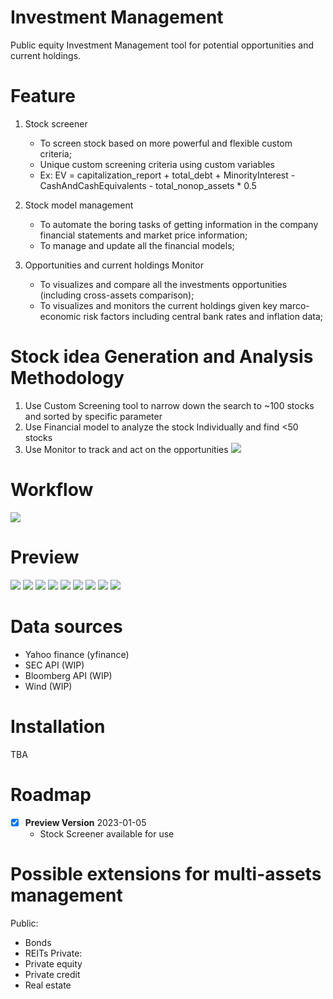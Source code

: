 Investment Management
=========================
Public equity Investment Management tool for potential opportunities and current holdings.

Feature
=========================
1. Stock screener
   - To screen stock based on more powerful and flexible custom criteria;
   - Unique custom screening criteria using custom variables
   - Ex: EV = capitalization_report + total_debt + MinorityInterest - CashAndCashEquivalents - total_nonop_assets * 0.5

2. Stock model management
   - To automate the boring tasks of getting information in the company financial statements and market price information;
   - To manage and update all the financial models;

3. Opportunities and current holdings Monitor
   - To visualizes and compare all the investments opportunities (including cross-assets comparison);
   - To visualizes and monitors the current holdings given key marco-economic risk factors including central bank rates and inflation data;

Stock idea Generation and Analysis Methodology
=========================
1. Use Custom Screening tool to narrow down the search to ~100 stocks and sorted by specific parameter
2. Use Financial model to analyze the stock Individually and find <50 stocks
3. Use Monitor to track and act on the opportunities
![](https://github.com/JerryChenz/InvestmentManagementOpen/blob/main/screenshoots/idea_funnel_1.PNG)

Workflow
=========================
![](https://github.com/JerryChenz/InvestmentManagementOpen/blob/main/screenshoots/Investment_Analysis_Workflow.jpg)

Preview
=========================
![](https://github.com/JerryChenz/InvestmentManagementOpen/blob/main/screenshoots/Invest_Proc_Tool_Summary_1.png)
![](https://github.com/JerryChenz/InvestmentManagementOpen/blob/main/screenshoots/Invest_Proc_Tool_Summary_2.png)
![](https://github.com/JerryChenz/InvestmentManagementOpen/blob/main/screenshoots/Invest_Proc_Tool_Summary_3.png)
![](https://github.com/JerryChenz/InvestmentManagementOpen/blob/main/screenshoots/Invest_Proc_Tool_Summary_4.png)
![](https://github.com/JerryChenz/InvestmentManagementOpen/blob/main/screenshoots/Invest_Proc_Tool_Summary_5.png)
![](https://github.com/JerryChenz/InvestmentManagementOpen/blob/main/screenshoots/Invest_Proc_Tool_Summary_6.png)
![](https://github.com/JerryChenz/InvestmentManagementOpen/blob/main/screenshoots/Invest_Proc_Tool_Summary_7.png)
![](https://github.com/JerryChenz/InvestmentManagementOpen/blob/main/screenshoots/Invest_Proc_Tool_Summary_8.png)
![](https://github.com/JerryChenz/InvestmentManagementOpen/blob/main/screenshoots/Invest_Proc_Tool_Summary_9.png)

Data sources
=========================
- Yahoo finance (yfinance)
- SEC API (WIP)
- Bloomberg API (WIP)
- Wind (WIP)

Installation
=========================
TBA

Roadmap
=========================
- [x] **Preview Version**  2023-01-05
    - Stock Screener available for use

Possible extensions for multi-assets management
=========================
Public:
- Bonds
- REITs
Private:
- Private equity
- Private credit
- Real estate
